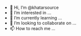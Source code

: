 - 👋 Hi, I’m @khatarsource
- 👀 I’m interested in ...
- 🌱 I’m currently learning ...
- 💞️ I’m looking to collaborate on ...
- 📫 How to reach me ...

<!---
khatarsource/khatarsource is a ✨ special ✨ repository because its `README.md` (this file) appears on your GitHub profile.
You can click the Preview link to take a look at your changes.
--->
